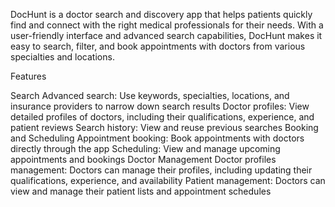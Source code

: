 DocHunt is a doctor search and discovery app that helps patients quickly find and connect with the right medical professionals for their needs. With a user-friendly interface and advanced search capabilities, DocHunt makes it easy to search, filter, and book appointments with doctors from various specialties and locations.

Features

Search
Advanced search: Use keywords, specialties, locations, and insurance providers to narrow down search results
Doctor profiles: View detailed profiles of doctors, including their qualifications, experience, and patient reviews
Search history: View and reuse previous searches
Booking and Scheduling
Appointment booking: Book appointments with doctors directly through the app
Scheduling: View and manage upcoming appointments and bookings
Doctor Management
Doctor profiles management: Doctors can manage their profiles, including updating their qualifications, experience, and availability
Patient management: Doctors can view and manage their patient lists and appointment schedules
